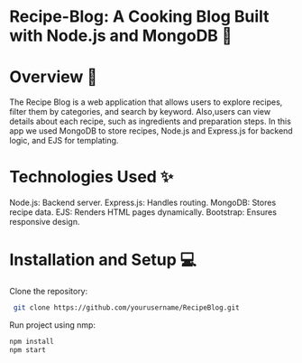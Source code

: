 # Recipe-Blog: A Cooking Blog Built with Node.js and MongoDB 🧩

# Overview 🥘
The Recipe Blog is a web application that allows users to explore recipes, filter them by categories, and search by keyword.
Also,users can view details about each recipe, such as ingredients and preparation steps.
In this app we used MongoDB to store recipes, Node.js and Express.js for backend logic, and EJS for templating.

# Technologies Used ✨
Node.js: Backend server.
Express.js: Handles routing.
MongoDB: Stores recipe data.
EJS: Renders HTML pages dynamically.
Bootstrap: Ensures responsive design.

# Installation and Setup 💻
Clone the repository:

```bash
 git clone https://github.com/yourusername/RecipeBlog.git
```
Run project using nmp:
```bash
npm install
npm start
```












